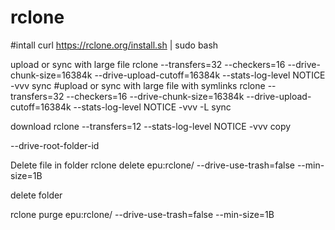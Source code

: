 # rclone
#intall
curl https://rclone.org/install.sh | sudo bash

upload or sync with large file
 rclone --transfers=32 --checkers=16 --drive-chunk-size=16384k --drive-upload-cutoff=16384k --stats-log-level NOTICE   -vvv  sync
 #upload or sync with large file with symlinks
  rclone --transfers=32 --checkers=16 --drive-chunk-size=16384k --drive-upload-cutoff=16384k --stats-log-level NOTICE   -vvv  -L sync
 
 download
 rclone --transfers=12  --stats-log-level NOTICE   -vvv copy 

--drive-root-folder-id

Delete file in folder
rclone delete epu:rclone/ --drive-use-trash=false --min-size=1B

delete folder

rclone purge epu:rclone/ --drive-use-trash=false --min-size=1B
